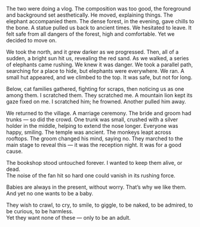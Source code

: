 The two were doing a vlog. The composition was too good, the foreground and background set aesthetically. He moved, explaining things. The elephant accompanied them. The dense forest, in the evening, gave chills to the bone. A statue pulled us back to ancient times. We hesitated to leave. It felt safe from all dangers of the forest, high and comfortable. Yet we decided to move on.  

We took the north, and it grew darker as we progressed. Then, all of a sudden, a bright sun hit us, revealing the red sand. As we walked, a series of elephants came rushing. We knew it was danger. We took a parallel path, searching for a place to hide, but elephants were everywhere. We ran. A small hut appeared, and we climbed to the top. It was safe, but not for long.  

Below, cat families gathered, fighting for scraps, then noticing us as one among them. I scratched them. They scratched me. A mountain lion kept its gaze fixed on me. I scratched him; he frowned. Another pulled him away.  

We returned to the village. A marriage ceremony. The bride and groom had trunks — so did the crowd. One trunk was small, crushed with a silver holder in the middle, helping to extend the nose longer. Everyone was happy, smiling. The temple was ancient. The monkeys leapt across rooftops. The groom changed his mind, saying no. They marched to the main stage to reveal this — it was the reception night. It was for a good cause.  

The bookshop stood untouched forever. I wanted to keep them alive, or dead.  
The noise of the fan hit so hard one could vanish in its rushing force.  

Babies are always in the present, without worry. That’s why we like them.  
And yet no one wants to be a baby.  

They wish to crawl, to cry, to smile, to giggle, to be naked, to be admired, to be curious, to be harmless.  
Yet they want none of these — only to be an adult.  
